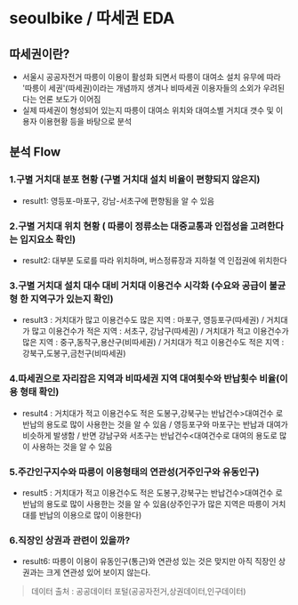 # seoulbike / 따세권 EDA
## 따세권이란?
+ 서울시 공공자전거 따릉이 이용이 활성화 되면서 따릉이 대여소 설치 유무에 따라 '따릉이 세권'(따세권)이라는 개념까지 생겨나 비따세권 이용자들의 소외가 우려된다는 언론 보도가 이어짐
+ 실제 따세권이 형성되어 있는지 따릉이 대여소 위치와 대여소별 거치대 갯수 및 이용자 이용현황 등을 바탕으로 분석

## 분석 Flow
### 1.구별 거치대 분포 현황 (구별 거치대 설치 비율이 편향되지 않은지)
+ result1: 영등포-마포구, 강남-서초구에 편향됨을 알 수 있음

### 2.구별 거치대 위치 현황 ( 따릉이 정류소는 대중교통과 인접성을 고려한다는 입지요소 확인)
+ result2: 대부분 도로를 따라 위치하며, 버스정류장과 지하철 역 인접권에 위치한다

### 3.구별 거치대 설치 대수 대비 거치대 이용건수 시각화 (수요와 공급이 불균형 한 지역구가 있는지 확인)
+ result3 : 거치대가 많고 이용건수도 많은 지역 : 마포구, 영등포구(따세권) / 거치대가 많고 이용건수가 적은 지역 : 서초구, 강남구(따세권) / 거치대가 적고 이용건수가 많은 지역 : 중구,동작구,용산구(비따세권) / 거치대가 적고 이용건수도 적은 지역 : 강북구,도봉구,금천구(비따세권)

### 4.따세권으로 자리잡은 지역과 비따세권 지역 대여횟수와 반납횟수 비율(이용 형태 확인)
+ result4 : 거치대가 적고 이용건수도 적은 도봉구,강북구는 반납건수>대여건수 로 반납의 용도로 많이 사용한는 것을 알 수 있음 / 영등포구와 마포구는 반납과 대여가 비슷하게 발생함 / 반면 강남구와 서초구는 반납건수<대여건수로 대여의 용도로 많이 사용하는 것을 알 수 있음

### 5.주간인구지수와 따릉이 이용형태의 연관성(거주인구와 유동인구)
+ result5 : 거치대가 적고 이용건수도 적은 도봉구,강북구는 반납건수>대여건수 로 반납의 용도로 많이 사용한는 것을 알 수 있음(상주인구가 많은 지역은 따릉이 거치대를 반납의 이용으로 많이 이용한다)

### 6.직장인 상권과 관련이 있을까?
+ result6: 따릉이 이용이 유동인구(통근)와 연관성 있는 것은 맞지만 아직 직장인 상권과는 크게 연관성 있어 보이지 않는다.

> 데이터 출처 : 공공데이터 포털(공공자전거,상권데이터,인구데이터)
